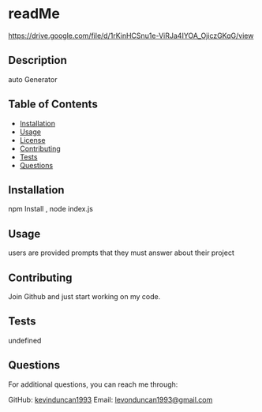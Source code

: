 # readMe
https://drive.google.com/file/d/1rKinHCSnu1e-ViRJa4IYOA_OjiczGKqG/view

## Description
auto Generator

## Table of Contents
* [Installation](#installation)
* [Usage](#usage)
* [License](#license)
* [Contributing](#contributing)
* [Tests](#tests)
* [Questions](#questions)

## Installation
npm Install , node index.js

## Usage
users are provided prompts that they must answer about their project



## Contributing
Join Github and just start working on my code.

## Tests
undefined

## Questions
For additional questions, you can reach me through:

GitHub: [kevinduncan1993](https://github.com/kevinduncan1993)
Email: levonduncan1993@gmail.com
